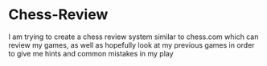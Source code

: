 # Chess-Review
I am trying to create a chess review system similar to chess.com which can review my games, as well as hopefully look at my previous games in order to give me hints and common mistakes in my play
